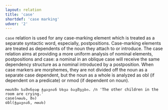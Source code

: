 ```yaml
---
layout: relation
title: 'case'
shortdef: 'case marking'
udver: '2'
---
```


`case` relation is used for any case-marking element which is treated as a separate syntactic word, especially, postpositions. Case-marking elements are treated as dependents of the noun they attach to or introduce. The case relation aims at providing a more uniform analysis of nominal elements, postpositions and case: a nominal in an oblique case will receive the same dependency structure as a nominal introduced by a postposition. When case markers are morphemes, they are not divided off the noun as a separate case dependent, but the noun as a whole is analyzed as obl (if dependent on a predicate) or nmod (if dependent on noun).

~~~ sdparse
ოთახში საშინლად ჭყავიან სხვა ბავშვები. /n 'The other children in the room are crying.'
case(ოთახ, ში)
obl(ჭყავიან, ოთახ)
~~~